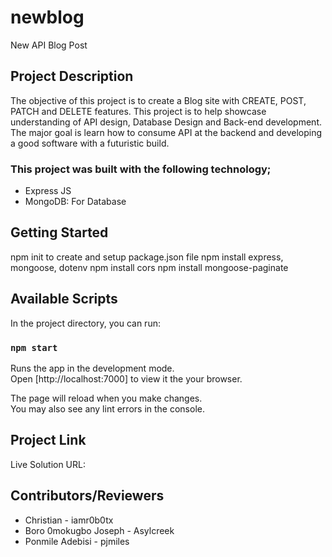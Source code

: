 # newblog
New API Blog Post

## Project Description
The objective of this project is to create a Blog site with CREATE, POST, PATCH and DELETE features. This project is to help showcase understanding of API design, Database Design and Back-end development. The major goal is learn how to consume API at the backend and developing a good software with a futuristic build.

### This project was built with the following technology;

 * Express JS
 * MongoDB: For Database 


## Getting Started

npm init to create and setup package.json file
npm install express, mongoose, dotenv
npm install cors
npm install mongoose-paginate 

## Available Scripts

In the project directory, you can run:

### `npm start`

Runs the app in the development mode.\
Open [http://localhost:7000] to view it the your browser.

The page will reload when you make changes.\
You may also see any lint errors in the console.



## Project Link
Live Solution URL: 


## Contributors/Reviewers
 * Christian - iamr0b0tx
 * Boro 0mokugbo Joseph - Asylcreek
 * Ponmile Adebisi - pjmiles

